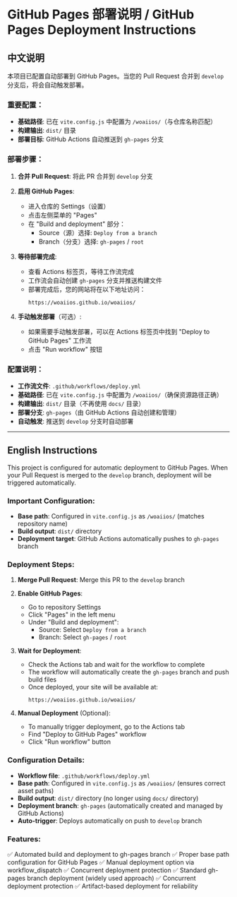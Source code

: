 # GitHub Pages 部署说明 / GitHub Pages Deployment Instructions

## 中文说明

本项目已配置自动部署到 GitHub Pages。当您的 Pull Request 合并到 `develop` 分支后，将会自动触发部署。

### 重要配置：

- **基础路径**: 已在 `vite.config.js` 中配置为 `/woaiios/`（与仓库名称匹配）
- **构建输出**: `dist/` 目录
- **部署目标**: GitHub Actions 自动推送到 `gh-pages` 分支

### 部署步骤：

1. **合并 Pull Request**: 将此 PR 合并到 `develop` 分支

2. **启用 GitHub Pages**:
   - 进入仓库的 Settings（设置）
   - 点击左侧菜单的 "Pages"
   - 在 "Build and deployment" 部分：
     - Source（源）选择: `Deploy from a branch`
     - Branch（分支）选择: `gh-pages` / `root`
   
3. **等待部署完成**:
   - 查看 Actions 标签页，等待工作流完成
   - 工作流会自动创建 `gh-pages` 分支并推送构建文件
   - 部署完成后，您的网站将在以下地址访问：
     ```
     https://woaiios.github.io/woaiios/
     ```

4. **手动触发部署**（可选）:
   - 如果需要手动触发部署，可以在 Actions 标签页中找到 "Deploy to GitHub Pages" 工作流
   - 点击 "Run workflow" 按钮

### 配置说明：

- **工作流文件**: `.github/workflows/deploy.yml`
- **基础路径**: 已在 `vite.config.js` 中配置为 `/woaiios/`（确保资源路径正确）
- **构建输出**: `dist/` 目录（不再使用 `docs/` 目录）
- **部署分支**: `gh-pages`（由 GitHub Actions 自动创建和管理）
- **自动触发**: 推送到 `develop` 分支时自动部署

---

## English Instructions

This project is configured for automatic deployment to GitHub Pages. When your Pull Request is merged to the `develop` branch, deployment will be triggered automatically.

### Important Configuration:

- **Base path**: Configured in `vite.config.js` as `/woaiios/` (matches repository name)
- **Build output**: `dist/` directory
- **Deployment target**: GitHub Actions automatically pushes to `gh-pages` branch

### Deployment Steps:

1. **Merge Pull Request**: Merge this PR to the `develop` branch

2. **Enable GitHub Pages**:
   - Go to repository Settings
   - Click "Pages" in the left menu
   - Under "Build and deployment":
     - Source: Select `Deploy from a branch`
     - Branch: Select `gh-pages` / `root`
   
3. **Wait for Deployment**:
   - Check the Actions tab and wait for the workflow to complete
   - The workflow will automatically create the `gh-pages` branch and push build files
   - Once deployed, your site will be available at:
     ```
     https://woaiios.github.io/woaiios/
     ```

4. **Manual Deployment** (Optional):
   - To manually trigger deployment, go to the Actions tab
   - Find "Deploy to GitHub Pages" workflow
   - Click "Run workflow" button

### Configuration Details:

- **Workflow file**: `.github/workflows/deploy.yml`
- **Base path**: Configured in `vite.config.js` as `/woaiios/` (ensures correct asset paths)
- **Build output**: `dist/` directory (no longer using `docs/` directory)
- **Deployment branch**: `gh-pages` (automatically created and managed by GitHub Actions)
- **Auto-trigger**: Deploys automatically on push to `develop` branch

### Features:

✅ Automated build and deployment to gh-pages branch
✅ Proper base path configuration for GitHub Pages
✅ Manual deployment option via workflow_dispatch
✅ Concurrent deployment protection
✅ Standard gh-pages branch deployment (widely used approach)
✅ Concurrent deployment protection
✅ Artifact-based deployment for reliability
